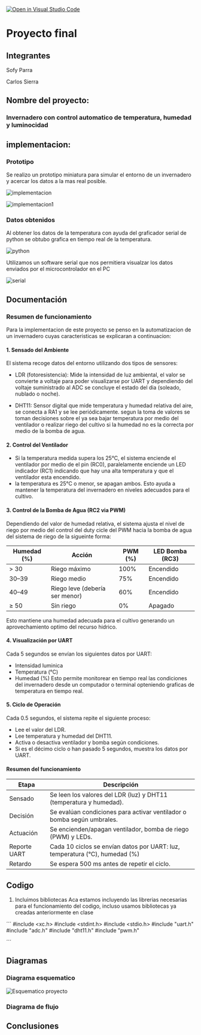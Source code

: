 [![Open in Visual Studio Code](https://classroom.github.com/assets/open-in-vscode-2e0aaae1b6195c2367325f4f02e2d04e9abb55f0b24a779b69b11b9e10269abc.svg)](https://classroom.github.com/online_ide?assignment_repo_id=19652994&assignment_repo_type=AssignmentRepo)
# Proyecto final

## Integrantes

Sofy Parra

Carlos Sierra


## Nombre del proyecto:

### Invernadero con control automatico de temperatura, humedad y luminocidad

## implementacion:

### Prototipo

Se realizo un prototipo miniatura para simular el entorno de un invernadero y acercar los datos a la mas real posible.

![implementacion](https://github.com/ECCI-microprocesadores/proyecto-entrega-final-g2-e1/blob/fc6570c32afeaec9a5d922fe0b30306a31bc802b/Imagenes/implementacion.jpeg)

![implementacion1](https://github.com/ECCI-microprocesadores/proyecto-entrega-final-g2-e1/blob/fc6570c32afeaec9a5d922fe0b30306a31bc802b/Imagenes/implementacion1.jpeg)

### Datos obtenidos

Al obtener los datos de la temperatura con ayuda del graficador serial de python se obtubo grafica en tiempo real de la temperatura.

![python](https://github.com/ECCI-microprocesadores/proyecto-entrega-final-g2-e1/blob/fc6570c32afeaec9a5d922fe0b30306a31bc802b/Imagenes/python.png)

Utilizamos un software serial que nos permitiera visualzar los datos enviados por el microcontrolador en el PC

![serial](https://github.com/ECCI-microprocesadores/proyecto-entrega-final-g2-e1/blob/fc6570c32afeaec9a5d922fe0b30306a31bc802b/Imagenes/serial.png)

## Documentación

### Resumen de funcionamiento

Para la implementacion de este proyecto se penso en la automatizacion de un invernadero cuyas caracteristicas se explicaran a continuacion: 

#### 1. Sensado del Ambiente
El sistema recoge datos del entorno utilizando dos tipos de sensores:

- LDR (fotoresistencia):
        Mide la intensidad de luz ambiental, el valor se convierte a voltaje para poder visualizarse por UART y dependiendo del voltaje suministrado al ADC se concluye el estado del dia (soleado, nublado o noche).

- DHT11:
        Sensor digital que mide temperatura y humedad relativa del aire, se conecta a RA1 y se lee periódicamente. segun la toma de valores se toman decisiones sobre el ya sea bajar temperatura por medio del ventilador o realizar riego del cultivo si la humedad no es la correcta por medio de la bomba de agua.

#### 2. Control del Ventilador

- Si la temperatura medida supera los 25°C, el sistema enciende el ventilador por medio de el pin (RC0), paralelamente enciende un LED indicador (RC1) indicando que hay una alta temperatura y que el ventilador esta encendido.
-  la temperatura es 25°C o menor, se apagan ambos. Esto ayuda a mantener la temperatura del invernadero en niveles adecuados para el cultivo.

#### 3. Control de la Bomba de Agua (RC2 via PWM)
Dependiendo del valor de humedad relativa, el sistema ajusta el nivel de riego por medio del control del duty cicle del PWM hacia la bomba de agua del sistema de riego de la sigueinte forma:

| Humedad (%) | Acción                        | PWM (%) | LED Bomba (RC3) |
|-------------|-------------------------------|---------|------------------|
| > 30        | Riego máximo                  | 100%    | Encendido        |
| 30–39       | Riego medio                   | 75%     | Encendido        |
| 40–49       | Riego leve (debería ser menor)| 60%     | Encendido        |
| ≥ 50        | Sin riego                     | 0%      | Apagado          |

Esto mantiene una humedad adecuada para el cultivo generando un aprovechamiento optimo del recurso hidrico.

#### 4. Visualización por UART

Cada 5 segundos se envían los siguientes datos por UART:
- Intensidad luminica
- Temperatura (°C)
- Humedad (%)
Esto permite monitorear en tiempo real las condiciones del invernadero desde un computador o terminal  opteniendo graficas de temperatura en tiempo real.

#### 5. Ciclo de Operación

Cada 0.5 segundos, el sistema repite el siguiente proceso:
- Lee el valor del LDR.
- Lee temperatura y humedad del DHT11.
- Activa o desactiva ventilador y bomba según condiciones.
- Si es el décimo ciclo o han pasado 5 segundos, muestra los datos por UART.

#### Resumen del funcionamiento 

| Etapa        | Descripción                                                                 |
|--------------|------------------------------------------------------------------------------|
| Sensado      | Se leen los valores del LDR (luz) y DHT11 (temperatura y humedad).          |
| Decisión     | Se evalúan condiciones para activar ventilador o bomba según umbrales.      |
| Actuación    | Se encienden/apagan ventilador, bomba de riego (PWM) y LEDs.                |
| Reporte UART | Cada 10 ciclos se envían datos por UART: luz, temperatura (°C), humedad (%) |
| Retardo      | Se espera 500 ms antes de repetir el ciclo.                                 |

## Codigo

1. Incluimos bibliotecas
Aca estamos incluyendo las librerias necesarias para el funcionamiento del codigo, incluso usamos bibliotecas ya creadas anteriormente en clase

´´´
#include <xc.h>
#include <stdint.h>
#include <stdio.h>
#include "uart.h"
#include "adc.h"
#include "dht11.h"
#include "pwm.h"

´´´



## Diagramas

### Diagrama esquematico

![Esquematico proyecto](https://github.com/ECCI-microprocesadores/proyecto-entrega-final-g2-e1/blob/51fe4025bf56f4db71f0b184c6b1f751667cc83d/Imagenes/INVERNADERO.png)

### Diagrama de flujo


## Conclusiones


<!-- Crear una carpeta src e incluir en ella los códigos y/o el proyecto de mplab-->
